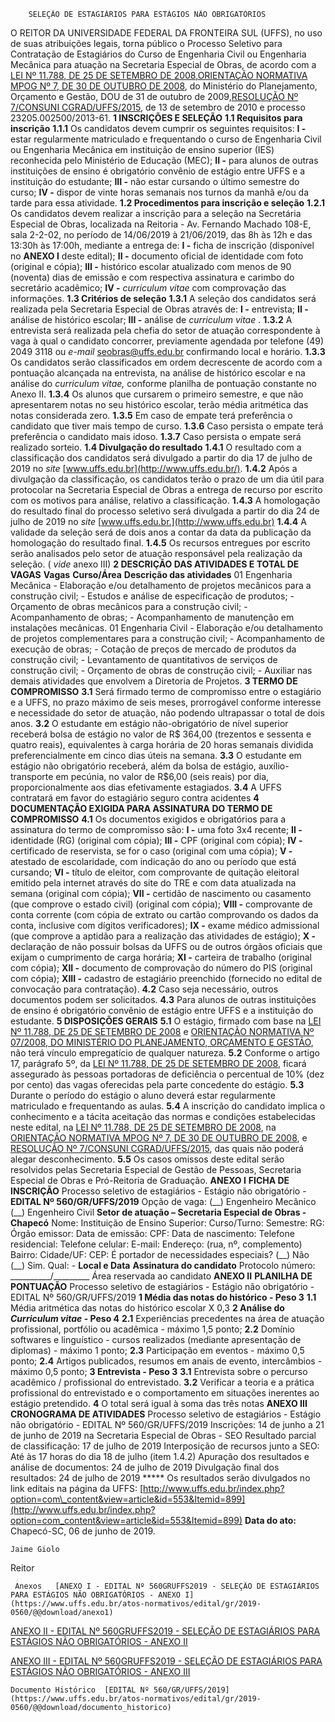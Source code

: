        SELEÇÃO DE ESTAGIÁRIOS PARA ESTÁGIOS NÃO OBRIGATÓRIOS  

 O REITOR DA UNIVERSIDADE FEDERAL DA FRONTEIRA SUL (UFFS), no uso de suas atribuições legais, torna público o Processo Seletivo para Contratação de Estagiários do Curso de Engenharia Civil ou Engenharia Mecânica para atuação na Secretaria Especial de Obras, de acordo com a [LEI Nº 11.788, DE 25 DE SETEMBRO DE 2008](http://www.planalto.gov.br/ccivil_03/_Ato2007-2010/2008/Lei/L11788.htm),[ORIENTAÇÃO NORMATIVA MPOG Nº 7, DE 30 DE OUTUBRO DE 2008](https://conlegis.planejamento.gov.br/conlegis/legislacao/atoNormativoDetalhesPub.htm?id=6419&tipoUrl=link), do Ministério do Planejamento, Orçamento e Gestão, DOU de 31 de outubro de 2009,[RESOLUÇÃO Nº 7/CONSUNI CGRAD/UFFS/2015](https://www.uffs.edu.br/atos-normativos/resolucao/consunicgrad/2015-0007), de 13 de setembro de 2010 e processo 23205.002500/2013-61.  **1 INSCRIÇÕES E SELEÇÃO** **1.1 Requisitos para inscrição** **1.1.1**  Os candidatos devem cumprir os seguintes requisitos: **I -**  estar regularmente matriculado e frequentando o curso de Engenharia Civil ou Engenharia Mecânica em instituição de ensino superior (IES) reconhecida pelo Ministério de Educação (MEC); **II -**  para alunos de outras instituições de ensino é obrigatório convênio de estágio entre UFFS e a instituição do estudante; **III -**  não estar cursando o último semestre do curso; **IV -**  dispor de vinte horas semanais nos turnos da manhã e/ou da tarde para essa atividade. **1.2 Procedimentos para inscrição e seleção** **1.2.1**  Os candidatos devem realizar a inscrição para a seleção na Secretária Especial de Obras, localizada na Reitoria - Av. Fernando Machado 108-E, sala 2-2-02, no período de 14/06/2019 à 21/06/2019, das 8h às 12h e das 13:30h às 17:00h, mediante a entrega de: **I -**  ficha de inscrição (disponível no **ANEXO I**  deste edital); **II -**  documento oficial de identidade com foto (original e cópia); **III -**  histórico escolar atualizado com menos de 90 (noventa) dias de emissão e com respectiva assinatura e carimbo do secretário acadêmico; **IV -**  *curriculum vitae*  com comprovação das informações. **1.3 Critérios de seleção** **1.3.1**  A seleção dos candidatos será realizada pela Secretaria Especial de Obras através de: **I -**  entrevista; **II -**  análise de histórico escolar; **III -**  análise de *curriculum vitae* . **1.3.2**  A entrevista será realizada pela chefia do setor de atuação correspondente à vaga à qual o candidato concorrer, previamente agendada por telefone (49) 2049 3118 ou *e-mail*  seobras@uffs.edu.br confirmando local e horário. **1.3.3**  Os candidatos serão classificados em ordem decrescente de acordo com a pontuação alcançada na entrevista, na análise de histórico escolar e na análise do *curriculum vitae,*  conforme planilha de pontuação constante no Anexo II. **1.3.4**  Os alunos que cursarem o primeiro semestre, e que não apresentarem notas no seu histórico escolar, terão média aritmética das notas considerada zero. **1.3.5**  Em caso de empate terá preferência o candidato que tiver mais tempo de curso. **1.3.6**  Caso persista o empate terá preferência o candidato mais idoso. **1.3.7**  Caso persista o empate será realizado sorteio. **1.4 Divulgação do resultado** **1.4.1**  O resultado com a classificação dos candidatos será divulgado a partir do dia 17 de julho de 2019 no *site*  [www.uffs.edu.br](http://www.uffs.edu.br/). **1.4.2**  Após a divulgação da classificação, os candidatos terão o prazo de um dia útil para protocolar na Secretaria Especial de Obras a entrega de recurso por escrito com os motivos para análise, relativo a classificação. **1.4.3**  A homologação do resultado final do processo seletivo será divulgada a partir do dia 24 de julho de 2019 no *site*  [www.uffs.edu.br.](http://www.uffs.edu.br) **1.4.4**  A validade da seleção será de dois anos a contar da data da publicação da homologação do resultado final. **1.4.5**  Os recursos entregues por escrito serão analisados pelo setor de atuação responsável pela realização da seleção. ( *vide* anexo III)  **2 DESCRIÇÃO DAS ATIVIDADES E TOTAL DE VAGAS**     **Vagas**   **Curso/Área**   **Descrição das atividades**     01   Engenharia Mecânica   - Elaboração e/ou detalhamento de projetos mecânicos para a construção civil; - Estudos e análise de especificação de produtos; - Orçamento de obras mecânicos para a construção civil; - Acompanhamento de obras; - Acompanhamento de manutenção em instalações mecânicas.     01   Engenharia Civil   - Elaboração e/ou detalhamento de projetos complementares para a construção civil; - Acompanhamento de execução de obras; - Cotação de preços de mercado de produtos da construção civil; - Levantamento de quantitativos de serviços de construção civil; - Orçamento de obras de construção civil; - Auxiliar nas demais atividades que envolvem a Diretoria de Projetos.      **3 TERMO DE COMPROMISSO** **3.1**  Será firmado termo de compromisso entre o estagiário e a UFFS, no prazo máximo de seis meses, prorrogável conforme interesse e necessidade do setor de atuação, não podendo ultrapassar o total de dois anos. **3.2**  O estudante em estágio não-obrigatório de nível superior receberá bolsa de estágio no valor de R$ 364,00 (trezentos e sessenta e quatro reais), equivalentes à carga horária de 20 horas semanais dividida preferencialmente em cinco dias úteis na semana. **3.3**  O estudante em estágio não obrigatório receberá, além da bolsa de estágio, auxílio-transporte em pecúnia, no valor de R$6,00 (seis reais) por dia, proporcionalmente aos dias efetivamente estagiados. **3.4**  A UFFS contratará em favor do estagiário seguro contra acidentes  **4 DOCUMENTAÇÃO EXIGIDA PARA ASSINATURA DO TERMO DE COMPROMISSO** **4.1**  Os documentos exigidos e obrigatórios para a assinatura do termo de compromisso são: **I -**  uma foto 3x4 recente; **II -**  identidade (RG) (original com cópia); **III -**  CPF (original com cópia); **IV -**  certificado de reservista, se for o caso (original com uma cópia); **V -**  atestado de escolaridade, com indicação do ano ou período que está cursando; **VI -**  título de eleitor, com comprovante de quitação eleitoral emitido pela internet através do site do TRE e com data atualizada na semana (original com cópia); **VII -**  certidão de nascimento ou casamento (que comprove o estado civil) (original com cópia); **VIII -**  comprovante de conta corrente (com cópia de extrato ou cartão comprovando os dados da conta, inclusive com dígitos verificadores); **IX -**  exame médico admissional (que comprove a aptidão para a realização das atividades de estágio); **X -**  declaração de não possuir bolsas da UFFS ou de outros órgãos oficiais que exijam o cumprimento de carga horária; **XI -**  carteira de trabalho (original com cópia); **XII -**  documento de comprovação do número do PIS (original com cópia); **XIII -**  cadastro de estagiário preenchido (fornecido no edital de convocação para contratação). **4.2**  Caso seja necessário, outros documentos podem ser solicitados. **4.3**  Para alunos de outras instituições de ensino é obrigatório convênio de estágio entre UFFS e a instituição do estudante.  **5 DISPOSIÇÕES GERAIS** **5.1**  O estágio, firmado com base na [LEI Nº 11.788, DE 25 DE SETEMBRO DE 2008](http://www.planalto.gov.br/ccivil_03/_Ato2007-2010/2008/Lei/L11788.htm) e [ORIENTAÇÃO NORMATIVA Nº 07/2008, DO MINISTÉRIO DO PLANEJAMENTO, ORÇAMENTO E GESTÃO](http://www.trtsp.jus.br/geral/tribunal2/ORGAOS/Min_Div/MPOG_ON_07_08.html), não terá vínculo empregatício de qualquer natureza. **5.2**  Conforme o artigo 17, parágrafo 5º, da [LEI Nº 11.788, DE 25 DE SETEMBRO DE 2008](http://www.planalto.gov.br/ccivil_03/_Ato2007-2010/2008/Lei/L11788.htm), ficará assegurado às pessoas portadoras de deficiência o percentual de 10% (dez por cento) das vagas oferecidas pela parte concedente do estágio. **5.3**  Durante o período do estágio o aluno deverá estar regularmente matriculado e frequentando as aulas. **5.4**  A inscrição do candidato implica o conhecimento e a tácita aceitação das normas e condições estabelecidas neste edital, na [LEI Nº 11.788, DE 25 DE SETEMBRO DE 2008](http://www.planalto.gov.br/ccivil_03/_Ato2007-2010/2008/Lei/L11788.htm), na [ORIENTAÇÃO NORMATIVA MPOG Nº 7, DE 30 DE OUTUBRO DE 2008](https://conlegis.planejamento.gov.br/conlegis/legislacao/atoNormativoDetalhesPub.htm?id=6419&tipoUrl=link), e [RESOLUÇÃO Nº 7/CONSUNI CGRAD/UFFS/2015](https://www.uffs.edu.br/atos-normativos/resolucao/consunicgrad/2015-0007), das quais não poderá alegar desconhecimento. **5.5**  Os casos omissos deste edital serão resolvidos pelas Secretaria Especial de Gestão de Pessoas, Secretaria Especial de Obras e Pró-Reitoria de Graduação.   **ANEXO I**  **FICHA DE INSCRIÇÃO**      Processo seletivo de estagiários - Estágio não obrigatório - **EDITAL Nº 560/GR/UFFS/2019**     Opção de vaga: (\_\_) Engenheiro Mecânico (\_\_) Engenheiro Civil **Setor de atuação – Secretaria Especial de Obras - Chapecó**     Nome:     Instituição de Ensino Superior:     Curso/Turno:   Semestre:     RG:   Órgão emissor:   Data de emissão:     CPF:   Data de nascimento:     Telefone residencial:   Telefone celular:     E-mail:     Endereço: (rua, nº, complemento)     Bairro:   Cidade/UF:   CEP:     É portador de necessidades especiais? (\_\_) Não (\_\_) Sim. Qual: -      **Local e Data**  **Assinatura do candidato**                   Protocolo número: \_\_\_\_\_\_\_\_\_\_/\_\_\_\_\_\_\_\_\_   Área reservada ao candidato **ANEXO II**  **PLANILHA DE PONTUAÇÃO**  Processo seletivo de estagiários - Estágio não obrigatório - EDITAL Nº 560/GR/UFFS/2019  **1 Média das notas do histórico - Peso 3** **1.1**  Média aritmética das notas do histórico escolar X 0,3  **2 Análise do *Curriculum vitae*  - Peso 4** **2.1**  Experiências precedentes na área de atuação profissional, portfólio ou acadêmica - máximo 1,5 ponto; **2.2**  Domínio softwares e linguístico - cursos realizados (mediante apresentação de diplomas) - máximo 1 ponto; **2.3**  Participação em eventos - máximo 0,5 ponto; **2.4**  Artigos publicados, resumos em anais de evento, intercâmbios - máximo 0,5 ponto;  **3 Entrevista - Peso 3** **3.1**  Entrevista sobre o percurso acadêmico / profissional do entrevistado. **3.2**  Verificar a teoria e a prática profissional do entrevistado e o comportamento em situações inerentes ao estágio pretendido.   **4**  O total será igual à soma das três notas **ANEXO III**  **CRONOGRAMA DE ATIVIDADES**  Processo seletivo de estagiários - Estágio não obrigatório - EDITAL Nº 560/GR/UFFS/2019      Inscrições: 14 de junho a 21 de junho de 2019 na Secretaria Especial de Obras - SEO     Resultado parcial de classificação: 17 de julho de 2019     Interposição de recursos junto a SEO: Até às 17 horas do dia 18 de julho (item 1.4.2)     Apuração dos resultados e análise de documentos: 24 de julho de 2019     Divulgação final dos resultados: 24 de julho de 2019     *****  Os resultados serão divulgados no link editais na página da UFFS: [http://www.uffs.edu.br/index.php?option=com\_content&view=article&id=553&Itemid=899](http://www.uffs.edu.br/index.php?option=com_content&view=article&id=553&Itemid=899)      **Data do ato:** Chapecó-SC, 06 de junho de 2019.   
 

    Jaime Giolo   
 Reitor 

     Anexos   [ANEXO I - EDITAL Nº 560GRUFFS2019 - SELEÇÃO DE ESTAGIÁRIOS PARA ESTÁGIOS NÃO OBRIGATÓRIOS - ANEXO I](https://www.uffs.edu.br/atos-normativos/edital/gr/2019-0560/@@download/anexo1)  

   [ANEXO II - EDITAL Nº 560GRUFFS2019 - SELEÇÃO DE ESTAGIÁRIOS PARA ESTÁGIOS NÃO OBRIGATÓRIOS - ANEXO II](https://www.uffs.edu.br/atos-normativos/edital/gr/2019-0560/@@download/anexo2)  

   [ANEXO III - EDITAL Nº 560GRUFFS2019 - SELEÇÃO DE ESTAGIÁRIOS PARA ESTÁGIOS NÃO OBRIGATÓRIOS - ANEXO III](https://www.uffs.edu.br/atos-normativos/edital/gr/2019-0560/@@download/anexo3)  

    Documento Histórico  [EDITAL Nº 560/GR/UFFS/2019](https://www.uffs.edu.br/atos-normativos/edital/gr/2019-0560/@@download/documento_historico)     
      